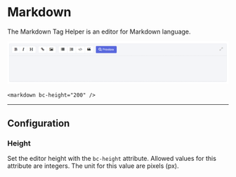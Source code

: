 # Markdown

The Markdown Tag Helper is an editor for Markdown language.

<img src="img/markdown_01.png" width="915" alt="Mecons Markdown">

```markup
<markdown bc-height="200" />
```

---

## Configuration

### Height

Set the editor height with the `bc-height` attribute. Allowed values for this attribute are integers. The unit for this value are pixels (px).